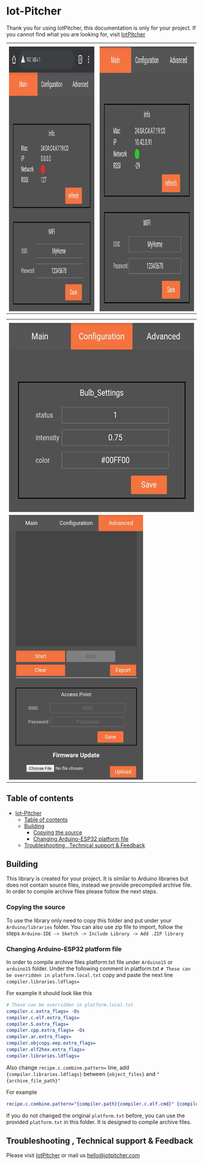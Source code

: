 # Iot-Pitcher

Thank you for using IotPitcher, this documentation is only for your project. If you cannot find what you are looking for, visit [IotPitcher](https://www.iotpitcher.com)

<table>
  <th>
    <tr>
      <td><img src="docs/main_page_no_connection.jpeg" height="700" /></td>
      <td><img src="docs/main_page_connection.jpeg"  height="700" /></td>
    </tr>
</table>


<table>
  <th>
    <tr>
      <td>
        <img src="docs/configuration.jpeg"  height="500" />
      </td>
    </tr>
    <tr>
      <td>
<img src="docs/advanced1.jpeg" alt="drawing" height="700" />
      </td>
    </tr>
</table>



## Table of contents

- [Iot-Pitcher](#iot-pitcher)
  - [Table of contents](#table-of-contents)
  - [Building](#building)
    - [Copying the source](#copying-the-source)
    - [Changing Arduino-ESP32 platform file](#changing-arduino-esp32-platform-file)
  - [Troubleshooting , Technical support & Feedback](#troubleshooting--technical-support--feedback)


## Building
This library is created for your project. It is similar to Arduino libraries but does not contain source files, instead we provide precompiled archive file. In order to compile archive files please follow the next steps.

### Copying the source
To use the library only need to copy this folder and put under your `Arduino/libraries` folder. You can also use zip file to import, follow the steps `Arduino-IDE -> Sketch -> Include Library -> Add .ZIP library ` 

### Changing Arduino-ESP32 platform file
In order to compile archive files platform.txt file under `Arduino15` or `arduino15` folder.
Under the following comment in platform.txt `# These can be overridden in platform.local.txt` copy and paste the next line `compiler.libraries.ldflags=`

For example it should look like this
```cmake
# These can be overridden in platform.local.txt
compiler.c.extra_flags= -Os
compiler.c.elf.extra_flags=
compiler.S.extra_flags=
compiler.cpp.extra_flags= -Os
compiler.ar.extra_flags=
compiler.objcopy.eep.extra_flags=
compiler.elf2hex.extra_flags=
compiler.libraries.ldflags=
```

Also change `recipe.c.combine.pattern=` line, add `{compiler.libraries.ldflags}` between `{object_files}` and `"{archive_file_path}"`

For example
```cmake
recipe.c.combine.pattern="{compiler.path}{compiler.c.elf.cmd}" {compiler.c.elf.flags} {compiler.c.elf.extra_flags} -Wl,--start-group {object_files} {compiler.libraries.ldflags} "{archive_file_path}" {compiler.c.elf.libs} -Wl,--end-group -Wl,-EL -o "{build.path}/{build.project_name}.elf"
```
If you do not changed the original `platform.txt` before, you can use the provided `platform.txt` in this folder. It is designed to compile archive files.



## Troubleshooting , Technical support & Feedback
Please visit [IotPitcher](https://www.iotpitcher.com) or mail us hello@iotpitcher.com

